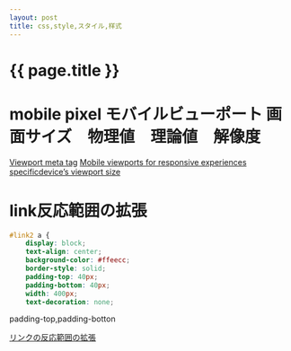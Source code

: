 ```yaml
---
layout: post
title: css,style,スタイル,样式
---
```

{{ page.title }}
=============

# mobile pixel モバイルビューポート 画面サイズ　物理値　理論値　解像度 

[Viewport meta tag](https://developer.mozilla.org/en-US/docs/Web/HTML/Viewport_meta_tag)
[Mobile viewports for responsive experiences](https://experienceleague.adobe.com/docs/target/using/experiences/vec/mobile-viewports.html)
[specificdevice’s viewport size](https://viewportsizer.com/devices/)

# link反応範囲の拡張

```css
#link2 a {
    display: block;
    text-align: center;
    background-color: #ffeecc;
    border-style: solid;
    padding-top: 40px;
    padding-bottom: 40px;
    width: 400px;
    text-decoration: none;
```

padding-top,padding-botton

[リンクの反応範囲の拡張]([https://meta.stackexchange.com/questions/5527/keyboard-glyphs](http://www2.otani.ac.jp/fkdsemi/css_oyo/link_hannou/link_hannou.html))

